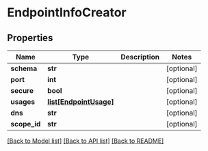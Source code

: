 # EndpointInfoCreator

## Properties
Name | Type | Description | Notes
------------ | ------------- | ------------- | -------------
**schema** | **str** |  | [optional] 
**port** | **int** |  | [optional] 
**secure** | **bool** |  | [optional] 
**usages** | [**list[EndpointUsage]**](EndpointUsage.md) |  | [optional] 
**dns** | **str** |  | [optional] 
**scope_id** | **str** |  | [optional] 

[[Back to Model list]](../README.md#documentation-for-models) [[Back to API list]](../README.md#documentation-for-api-endpoints) [[Back to README]](../README.md)


